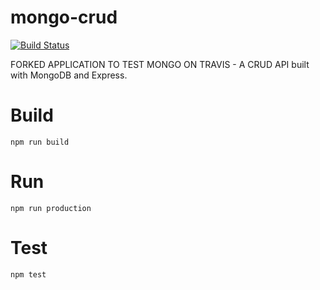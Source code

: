# mongo-crud

[![Build Status](https://travis-ci.org/vanishtachangea/mongo-crud.svg?branch=master)](https://travis-ci.org/vanishtachangea/mongo-crud)

FORKED APPLICATION TO TEST MONGO ON TRAVIS - A CRUD API built with MongoDB and Express.

# Build

`npm run build`

# Run

`npm run production`

# Test

`npm test`